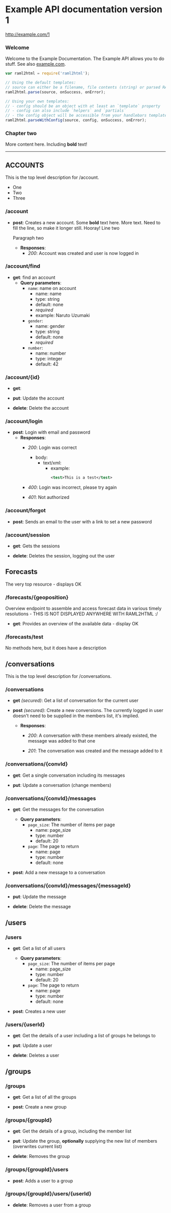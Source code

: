 # Example API documentation version 1
http://example.com/1

### Welcome
Welcome to the Example Documentation. The Example API allows you
to do stuff. See also [example.com](https://www.example.com).

```javascript
var raml2html = require('raml2html');

// Using the default templates:
// source can either be a filename, file contents (string) or parsed RAML object
raml2html.parse(source, onSuccess, onError);

// Using your own templates:
// - config should be an object with at least an `template` property
// - config can also include `helpers` and `partials`
// - the config object will be accessible from your handlebars templates
raml2html.parseWithConfig(source, config, onSuccess, onError);
```

### Chapter two
More content here. Including **bold** text!

---

## ACCOUNTS
This is the top level description for /account.
* One
* Two
* Three

### /account

* **post**:   Creates a new account. Some **bold** text here. More text. Need to fill the line, so make it longer still. Hooray!
  Line two
  
  Paragraph two
  
  * **Responses**:
    * *200*: Account was created and user is now logged in

### /account/find

* **get**:   find an account
  * **Query parameters**:
    * `name`:      name on account
      * name: name
      * type: string
      * default: none
      * *required*
      * example: Naruto Uzumaki
    * `gender`:
      * name: gender
      * type: string
      * default: none
      * *required*
    * `number`:
      * name: number
      * type: integer
      * default: 42

### /account/{id}

* **get**: 

* **put**:   Update the account

* **delete**:   Delete the account

### /account/login

* **post**:   Login with email and password
  * **Responses**:
    * *200*: Login was correct
        * body:
          * text/xml:
            * example:
              ```xml
              <test>This is a test</test>
              
              ```

    * *400*: Login was incorrect, please try again

    * *401*: Not authorized

### /account/forgot

* **post**:   Sends an email to the user with a link to set a new password

### /account/session

* **get**:   Gets the sessions

* **delete**:   Deletes the session, logging out the user

## Forecasts
The very top resource - displays OK

### /forecasts/{geoposition}
Overview endpoint to assemble and access forecast data in various timely resolutions - THIS IS NOT DISPLAYED ANYWHERE WITH RAML2HTML :/

* **get**:   Provides an overview of the available data - display OK

### /forecasts/test
No methods here, but it does have a description

## /conversations
This is the top level description for /conversations.

### /conversations

* **get** *(secured)*:   Get a list of conversation for the current user

* **post** *(secured)*:   Create a new conversions. The currently logged in user doesn't need to be supplied in the members list, it's implied.
  * **Responses**:
    * *200*: A conversation with these members already existed, the message was added to that one

    * *201*: The conversation was created and the message added to it

### /conversations/{convId}

* **get**:   Get a single conversation including its messages

* **put**:   Update a conversation (change members)

### /conversations/{convId}/messages

* **get**:   Get the messages for the conversation
  * **Query parameters**:
    * `page_size`:      The number of items per page
      * name: page_size
      * type: number
      * default: 20
    * `page`:      The page to return
      * name: page
      * type: number
      * default: none

* **post**:   Add a new message to a conversation

### /conversations/{convId}/messages/{messageId}

* **put**:   Update the message

* **delete**:   Delete the message

## /users

### /users

* **get**:   Get a list of all users
  * **Query parameters**:
    * `page_size`:      The number of items per page
      * name: page_size
      * type: number
      * default: 20
    * `page`:      The page to return
      * name: page
      * type: number
      * default: none

* **post**:   Creates a new user

### /users/{userId}

* **get**:   Get the details of a user including a list of groups he belongs to

* **put**:   Update a user

* **delete**:   Deletes a user

## /groups

### /groups

* **get**:   Get a list of all the groups

* **post**:   Create a new group

### /groups/{groupId}

* **get**:   Get the details of a group, including the member list

* **put**:   Update the group, **optionally** supplying the new list of members (overwrites current list)

* **delete**:   Removes the group

### /groups/{groupId}/users

* **post**:   Adds a user to a group

### /groups/{groupId}/users/{userId}

* **delete**:   Removes a user from a group

